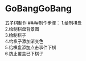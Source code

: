 # GoBangGoBang
五子棋制作
####制作步骤：
1.绘制棋盘<br/>
2.绘制棋盘背景图<br/>
3.绘制棋子<br/>
4.给棋子添加渐变色<br/>
5.给棋盘添加点击事件下棋<br/>
6.防止覆盖已下棋子<br/>

